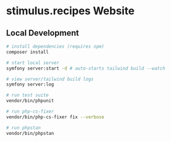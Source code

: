 # stimulus.recipes Website

## Local Development

```bash
# install dependencies (requires npm)
composer install

# start local server
symfony server:start -d # auto-starts tailwind build --watch

# view server/tailwind build logs
symfony server:log

# run test suite
vendor/bin/phpunit

# run php-cs-fixer
vendor/bin/php-cs-fixer fix --verbose

# run phpstan
vendor/bin/phpstan
```
